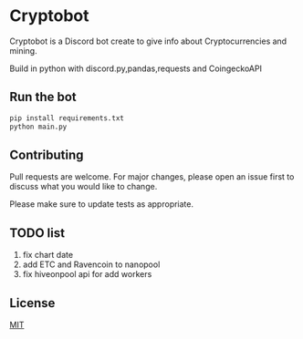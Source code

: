 # Cryptobot

Cryptobot is a Discord bot create to give info about Cryptocurrencies and mining.



Build in python with discord.py,pandas,requests and CoingeckoAPI

## Run the bot 

```bash
pip install requirements.txt
python main.py
```

## Contributing
Pull requests are welcome. For major changes, please open an issue first to discuss what you would like to change.

Please make sure to update tests as appropriate.

## TODO list
1. fix chart date
2. add ETC and Ravencoin to nanopool
3. fix hiveonpool api for add workers

## License
[MIT](https://choosealicense.com/licenses/mit/)

